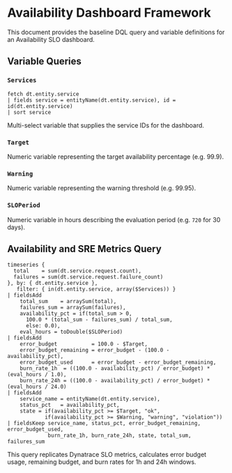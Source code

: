 # Availability Dashboard Framework

This document provides the baseline DQL query and variable definitions for an Availability SLO dashboard.

## Variable Queries

### `Services`
```dql
fetch dt.entity.service
| fields service = entityName(dt.entity.service), id = id(dt.entity.service)
| sort service
```
Multi-select variable that supplies the service IDs for the dashboard.

### `Target`
Numeric variable representing the target availability percentage (e.g. 99.9).

### `Warning`
Numeric variable representing the warning threshold (e.g. 99.95).

### `SLOPeriod`
Numeric variable in hours describing the evaluation period (e.g. `720` for 30 days).

## Availability and SRE Metrics Query

```dql
timeseries {
  total    = sum(dt.service.request.count),
  failures = sum(dt.service.request.failure_count)
}, by: { dt.entity.service },
   filter: { in(dt.entity.service, array($Services)) }
| fieldsAdd
    total_sum    = arraySum(total),
    failures_sum = arraySum(failures),
    availability_pct = if(total_sum > 0,
      100.0 * (total_sum - failures_sum) / total_sum,
      else: 0.0),
    eval_hours = toDouble($SLOPeriod)
| fieldsAdd
    error_budget           = 100.0 - $Target,
    error_budget_remaining = error_budget - (100.0 - availability_pct),
    error_budget_used      = error_budget - error_budget_remaining,
    burn_rate_1h  = ((100.0 - availability_pct) / error_budget) * (eval_hours / 1.0),
    burn_rate_24h = ((100.0 - availability_pct) / error_budget) * (eval_hours / 24.0)
| fieldsAdd
    service_name = entityName(dt.entity.service),
    status_pct   = availability_pct,
    state = if(availability_pct >= $Target, "ok",
            if(availability_pct >= $Warning, "warning", "violation"))
| fieldsKeep service_name, status_pct, error_budget_remaining, error_budget_used,
             burn_rate_1h, burn_rate_24h, state, total_sum, failures_sum
```

This query replicates Dynatrace SLO metrics, calculates error budget usage, remaining budget, and burn rates for 1h and 24h windows.
